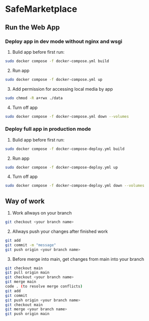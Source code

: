 # SafeMarketplace

## Run the Web App

### Deploy app in dev mode without nginx and wsgi

1. Bulid app before first run:

```bash
sudo docker compose -f docker-compose.yml build
```
2. Run app
```bash
sudo docker compose -f docker-compose.yml up
```
3. Add permission for accessing local media by app
```bash
sudo chmod -R a+rwx ./data
```
4. Turn off app
```bash
sudo docker compose -f docker-compose.yml down --volumes
```

### Deploy full app in production mode

1. Bulid app before first run:
```bash
sudo docker compose -f docker-compose-deploy.yml build
```
2. Run app
```bash
sudo docker compose -f docker-compose-deploy.yml up
```
4. Turn off app
```bash
sudo docker compose -f docker-compose-deploy.yml down --volumes
```

## Way of work

1. Work allways on your branch

```bash
git checkout <your branch name>
```

2. Allways push your changes after finished work

```bash
git add
git commit -m "message"
git push origin <your branch name>
```

3. Before merge into main, get changes from main into your branch 
```bash
git checkout main
git pull origin main
git checkout <your branch name>
git merge main
code . (to resolve merge conflicts)
git add
git commit
git push origin <your branch name>
git checkout main
git merge <your branch name>
git push origin main 
```
